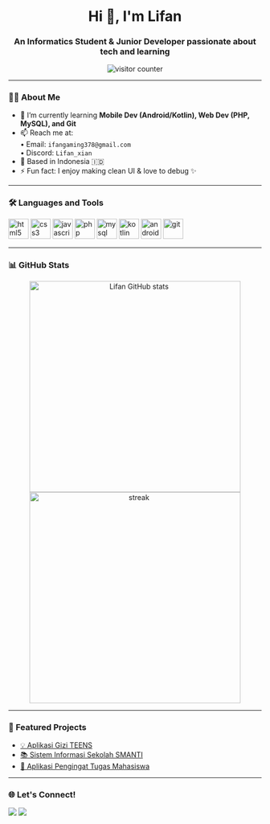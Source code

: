 <h1 align="center">Hi 👋, I'm Lifan</h1>
<h3 align="center">An Informatics Student & Junior Developer passionate about tech and learning</h3>

<p align="center">
  <img src="https://komarev.com/ghpvc/?username=LifanXian&label=Profile%20views&color=0e75b6&style=flat" alt="visitor counter" />
</p>

---

### 🧑‍💻 About Me
- 🌱 I’m currently learning **Mobile Dev (Android/Kotlin), Web Dev (PHP, MySQL), and Git**
- 📫 Reach me at:  
  • Email: `ifangaming378@gmail.com`  
  • Discord: `Lifan_xian`
- 📍 Based in Indonesia 🇮🇩  
- ⚡ Fun fact: I enjoy making clean UI & love to debug ✨

---

### 🛠️ Languages and Tools
<p align="left">
  <img src="https://cdn.jsdelivr.net/gh/devicons/devicon/icons/html5/html5-original.svg" alt="html5" width="40" height="40"/>
  <img src="https://cdn.jsdelivr.net/gh/devicons/devicon/icons/css3/css3-original.svg" alt="css3" width="40" height="40"/>
  <img src="https://cdn.jsdelivr.net/gh/devicons/devicon/icons/javascript/javascript-original.svg" alt="javascript" width="40" height="40"/>
  <img src="https://cdn.jsdelivr.net/gh/devicons/devicon/icons/php/php-original.svg" alt="php" width="40" height="40"/>
  <img src="https://cdn.jsdelivr.net/gh/devicons/devicon/icons/mysql/mysql-original.svg" alt="mysql" width="40" height="40"/>
  <img src="https://cdn.jsdelivr.net/gh/devicons/devicon/icons/kotlin/kotlin-original.svg" alt="kotlin" width="40" height="40"/>
  <img src="https://cdn.jsdelivr.net/gh/devicons/devicon/icons/android/android-original.svg" alt="android" width="40" height="40"/>
  <img src="https://cdn.jsdelivr.net/gh/devicons/devicon/icons/git/git-original.svg" alt="git" width="40" height="40"/>
</p>

---

### 📊 GitHub Stats

<p align="center">
  <img src="https://github-readme-stats.vercel.app/api?username=LifanXian&show_icons=true&theme=radical" alt="Lifan GitHub stats" width="420"/>
  <img src="https://github-readme-streak-stats.herokuapp.com/?user=LifanXian&theme=radical" alt="streak" width="420"/>
</p>

---

### 🚀 Featured Projects
<!-- Replace with real project links if available -->
- [💡 Aplikasi Gizi TEENS](https://github.com/LifanXian/AplikasiGiziTEENS)
- [📚 Sistem Informasi Sekolah SMANTI](https://github.com/LifanXian)
- [📝 Aplikasi Pengingat Tugas Mahasiswa](#)

---

### 🌐 Let's Connect!
<p>
  <a href="mailto:ifangaming378@gmail.com"><img src="https://img.shields.io/badge/email-D14836?style=for-the-badge&logo=gmail&logoColor=white"/></a>
  <a href="https://discord.com/users/Lifan_xian"><img src="https://img.shields.io/badge/discord-7289DA?style=for-the-badge&logo=discord&logoColor=white"/></a>
</p>
